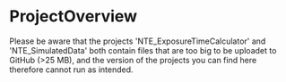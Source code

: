 # ProjectOverview

Please be aware that the projects 'NTE_ExposureTimeCalculator' and 'NTE_SimulatedData' both contain files that are too big to be uploadet to GitHub (>25 MB), and the version of the projects you can find here therefore cannot run as intended.

